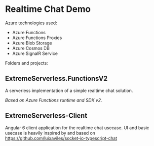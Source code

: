 # Realtime Chat Demo

Azure technologies used:

- Azure Functions
- Azure Functions Proxies
- Azure Blob Storage
- Azure Cosmos DB
- Azure SignalR Service

Folders and projects:

## ExtremeServerless.FunctionsV2

A serverless implementation of a simple realtime chat solution.

_Based on Azure Functions runtime and SDK v2._

## ExtremeServerless-Client

Angular 6 client application for the realtime chat usecase.
UI and basic usecase is heavily inspired by and based on https://github.com/luixaviles/socket-io-typescript-chat
